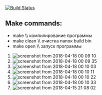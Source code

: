[![Build Status](https://travis-ci.org/HaliksaR/chessviz.svg?branch=master)](https://travis-ci.org/HaliksaR/chessviz)

## Make commands:
- make \\\\ компилирование программы
- make clean \\\\ очистка папок build bin
- make open \\\\ запуск программы

1. ![screenshot from 2018-04-18 00 09 10](https://user-images.githubusercontent.com/35256960/38885375-fd63d546-429c-11e8-93e3-bd1a398f2955.png)
2. ![screenshot from 2018-04-18 00 09 35](https://user-images.githubusercontent.com/35256960/38885378-0088e2d4-429d-11e8-8e5c-1b2e6fdeb09b.png)
3. ![screenshot from 2018-04-18 00 10 03](https://user-images.githubusercontent.com/35256960/38885392-02dbbf20-429d-11e8-9a1d-d61d7be66040.png)
4. ![screenshot from 2018-04-18 00 10 11](https://user-images.githubusercontent.com/35256960/38885408-0477d814-429d-11e8-856e-05f3df1a27cb.png)
5. ![screenshot from 2018-04-18 00 10 22](https://user-images.githubusercontent.com/35256960/38885417-06373190-429d-11e8-8082-3464db044c77.png)
6. ![screenshot from 2018-04-18 00 10 33](https://user-images.githubusercontent.com/35256960/38885420-0812f7b0-429d-11e8-8a08-97963e49fe05.png)
7. ![screenshot from 2018-04-15 21 08 02](https://user-images.githubusercontent.com/35256960/38885684-fcd14676-429d-11e8-9de2-d1d83526fcff.png)

